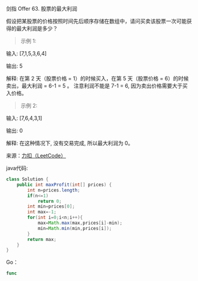 剑指 Offer 63. 股票的最大利润

假设把某股票的价格按照时间先后顺序存储在数组中，请问买卖该股票一次可能获得的最大利润是多少？

>示例 1:

输入: [7,1,5,3,6,4]

输出: 5

解释: 在第 2 天（股票价格 = 1）的时候买入，在第 5 天（股票价格 = 6）的时候卖出，最大利润 = 6-1 = 5 。
     注意利润不能是 7-1 = 6, 因为卖出价格需要大于买入价格。

>示例 2:

输入: [7,6,4,3,1]

输出: 0

解释: 在这种情况下, 没有交易完成, 所以最大利润为 0。

来源：[力扣（LeetCode）](https://leetcode-cn.com/problems/gu-piao-de-zui-da-li-run-lcof)

java代码:

```java
class Solution {
    public int maxProfit(int[] prices) {
        int n=prices.length;
        if(n<=1)
            return 0;
        int min=prices[0];
        int max=-1;
        for(int i=0;i<n;i++){
            max=Math.max(max,prices[i]-min);
            min=Math.min(min,prices[i]);          
        }
        return max;
    }
}
```

Go：
```go
func
```
